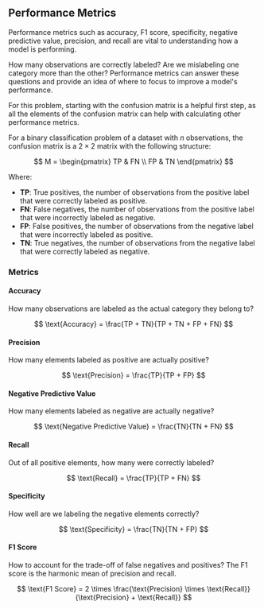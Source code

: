 
## Performance Metrics

Performance metrics such as accuracy, F1 score, specificity, negative predictive value, precision, and recall are vital to understanding how a model is performing.

How many observations are correctly labeled? Are we mislabeling one category more than the other? Performance metrics can answer these questions and provide an idea of where to focus to improve a model's performance.

For this problem, starting with the confusion matrix is a helpful first step, as all the elements of the confusion matrix can help with calculating other performance metrics.

For a binary classification problem of a dataset with $n$ observations, the confusion matrix is a $2 \times 2$ matrix with the following structure:

$$
M = \begin{pmatrix} 
TP & FN \\
FP & TN
\end{pmatrix}
$$

Where:
- **TP**: True positives, the number of observations from the positive label that were correctly labeled as positive.
- **FN**: False negatives, the number of observations from the positive label that were incorrectly labeled as negative.
- **FP**: False positives, the number of observations from the negative label that were incorrectly labeled as positive.
- **TN**: True negatives, the number of observations from the negative label that were correctly labeled as negative.

### Metrics

#### Accuracy
How many observations are labeled as the actual category they belong to?

$$
\text{Accuracy} = \frac{TP + TN}{TP + TN + FP + FN}
$$

#### Precision
How many elements labeled as positive are actually positive?

$$
\text{Precision} = \frac{TP}{TP + FP}
$$

#### Negative Predictive Value
How many elements labeled as negative are actually negative?

$$
\text{Negative Predictive Value} = \frac{TN}{TN + FN}
$$

#### Recall
Out of all positive elements, how many were correctly labeled?

$$
\text{Recall} = \frac{TP}{TP + FN}
$$

#### Specificity
How well are we labeling the negative elements correctly?

$$
\text{Specificity} = \frac{TN}{TN + FP}
$$

#### F1 Score
How to account for the trade-off of false negatives and positives? The F1 score is the harmonic mean of precision and recall.

$$
\text{F1 Score} = 2 \times \frac{\text{Precision} \times \text{Recall}}{\text{Precision} + \text{Recall}}
$$
